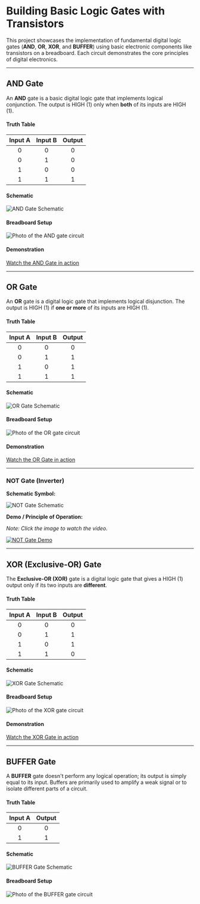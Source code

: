 # Building Basic Logic Gates with Transistors

This project showcases the implementation of fundamental digital logic gates (**AND**, **OR**, **XOR**, and **BUFFER**) using basic electronic components like transistors on a breadboard. Each circuit demonstrates the core principles of digital electronics.

---

## AND Gate

An **AND** gate is a basic digital logic gate that implements logical conjunction. The output is HIGH (1) only when **both** of its inputs are HIGH (1).

#### Truth Table

| Input A | Input B | Output |
| :-----: | :-----: | :----: |
|    0    |    0    |   0    |
|    0    |    1    |   0    |
|    1    |    0    |   0    |
|    1    |    1    |   1    |

#### Schematic
![AND Gate Schematic](./and-schematic.jpeg)

#### Breadboard Setup
![Photo of the AND gate circuit](./and.png)

#### Demonstration
[Watch the AND Gate in action](./and.mp4)

---

## OR Gate

An **OR** gate is a digital logic gate that implements logical disjunction. The output is HIGH (1) if **one or more** of its inputs are HIGH (1).

#### Truth Table

| Input A | Input B | Output |
| :-----: | :-----: | :----: |
|    0    |    0    |   0    |
|    0    |    1    |   1    |
|    1    |    0    |   1    |
|    1    |    1    |   1    |

#### Schematic
![OR Gate Schematic](./or-schematic.jpeg)

#### Breadboard Setup
![Photo of the OR gate circuit](./or.png)

#### Demonstration
[Watch the OR Gate in action](./or.mp4)

---

### NOT Gate (Inverter)

**Schematic Symbol:**

![NOT Gate Schematic](not-schematic.png)

**Demo / Principle of Operation:**

*Note: Click the image to watch the video.*

[![NOT Gate Demo](not.jpg)](not.mp4)

---

## XOR (Exclusive-OR) Gate

The **Exclusive-OR (XOR)** gate is a digital logic gate that gives a HIGH (1) output only if its two inputs are **different**.

#### Truth Table

| Input A | Input B | Output |
| :-----: | :-----: | :----: |
|    0    |    0    |   0    |
|    0    |    1    |   1    |
|    1    |    0    |   1    |
|    1    |    1    |   0    |

#### Schematic
![XOR Gate Schematic](./xor-schematic.png)

#### Breadboard Setup
![Photo of the XOR gate circuit](./xor.png)

#### Demonstration
[Watch the XOR Gate in action](./xor.mp4)

---

## BUFFER Gate

A **BUFFER** gate doesn't perform any logical operation; its output is simply equal to its input. Buffers are primarily used to amplify a weak signal or to isolate different parts of a circuit.

#### Truth Table

| Input A | Output |
| :-----: | :----: |
|    0    |   0    |
|    1    |   1    |

#### Schematic
![BUFFER Gate Schematic](./buffer-schematic.jpeg)

#### Breadboard Setup
![Photo of the BUFFER gate circuit](./buffer.jpeg)
